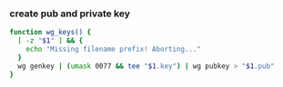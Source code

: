 ### create pub and private key

```bash
function wg_keys() {
  [ -z "$1" ] && { 
    echo "Missing filename prefix! Aborting..."
  }
  wg genkey | (umask 0077 && tee "$1.key") | wg pubkey > "$1.pub"
}
```
